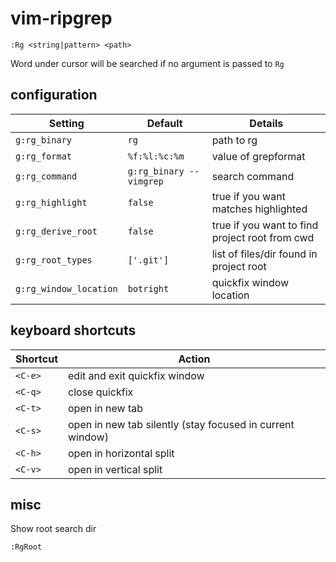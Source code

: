 # vim-ripgrep

    :Rg <string|pattern> <path>

Word under cursor will be searched if no argument is passed to `Rg`

## configuration

| Setting                | Default                   | Details
| ---------------------- | ------------------------- | ---------
| `g:rg_binary`          | `rg`                        | path to rg
| `g:rg_format`          | `%f:%l:%c:%m`               | value of grepformat
| `g:rg_command`         | `g:rg_binary --vimgrep`     | search command
| `g:rg_highlight`       | `false`                     | true if you want matches highlighted
| `g:rg_derive_root`     | `false`                     | true if you want to find project root from cwd
| `g:rg_root_types`      | `['.git']`                  | list of files/dir found in project root
| `g:rg_window_location` | `botright`                  | quickfix window location

## keyboard shortcuts

| Shortcut           | Action
| ------------------ | -----------------------------------------------------------
| `<C-e>`            | edit and exit quickfix window
| `<C-q>`            | close quickfix
| `<C-t>`            | open in new tab
| `<C-s>`            | open in new tab silently (stay focused in current window)
| `<C-h>`            | open in horizontal split
| `<C-v>`            | open in vertical split

## misc

Show root search dir

    :RgRoot
